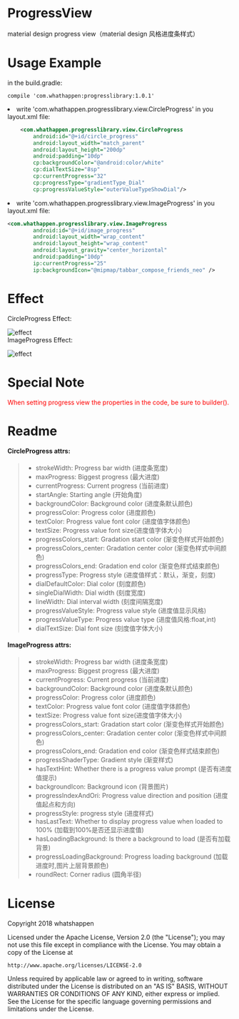 # ProgressView
material design progress view（material design 风格进度条样式）

# Usage Example

in the build.gradle:
```
compile 'com.whathappen:progresslibrary:1.0.1'
```

<li>write 'com.whathappen.progresslibrary.view.CircleProgress' in you layout.xml file:

```xml
	<com.whathappen.progresslibrary.view.CircleProgress
        android:id="@+id/circle_progress"
        android:layout_width="match_parent"
        android:layout_height="200dp"
        android:padding="10dp"
        cp:backgroundColor="@android:color/white"
        cp:dialTextSize="8sp"
        cp:currentProgress="32"
        cp:progressType="gradientType_Dial"
        cp:progressValueStyle="outerValueTypeShowDial"/>
```

<li>write 'com.whathappen.progresslibrary.view.ImageProgress' in you layout.xml file:

```xml
<com.whathappen.progresslibrary.view.ImageProgress
        android:id="@+id/image_progress"
        android:layout_width="wrap_content"
        android:layout_height="wrap_content"
        android:layout_gravity="center_horizontal"
        android:padding="10dp"
        ip:currentProgress="25"
        ip:backgroundIcon="@mipmap/tabbar_compose_friends_neo" />
```

# Effect
CircleProgress Effect:

![effect](https://github.com/whatshappen/ProgressView/blob/master/screen_shot/dialogStyle.gif)<br>
ImageProgress Effect:

![effect](https://github.com/whatshappen/ProgressView/blob/master/screen_shot/imageProgress.gif)

# Special Note
<p style='color:red'>When setting progress view the properties in the code, be sure to builder().</p>

# Readme
#### CircleProgress attrs:
> * strokeWidth: Progress bar width (进度条宽度)
> * maxProgress: Biggest progress (最大进度)
> * currentProgress: Current progress (当前进度)
> * startAngle: Starting angle (开始角度)
> * backgroundColor: Background color (进度条默认颜色)
> * progressColor: Progress color (进度颜色)
> * textColor: Progress value font color (进度值字体颜色)
> * textSize: Progress value font size(进度值字体大小)
> * progressColors_start: Gradation start color (渐变色样式开始颜色)
> * progressColors_center: Gradation center color (渐变色样式中间颜色)
> * progressColors_end: Gradation end color (渐变色样式结束颜色)
> * progressType: Progress style (进度值样式：默认，渐变，刻度)
> * dialDefaultColor: Dial color (刻度颜色)
> * singleDialWidth: Dial width (刻度宽度)
> * lineWidth: Dial interval width (刻度间隔宽度)
> * progressValueStyle: Progress value style (进度值显示风格)
> * progressValueType: Progress value type (进度值风格:float,int)
> * dialTextSize: Dial font size (刻度值字体大小)

#### ImageProgress attrs:
> * strokeWidth: Progress bar width (进度条宽度)
> * maxProgress: Biggest progress (最大进度)
> * currentProgress: Current progress (当前进度)
> * backgroundColor: Background color (进度条默认颜色)
> * progressColor: Progress color (进度颜色)
> * textColor: Progress value font color (进度值字体颜色)
> * textSize: Progress value font size(进度值字体大小)
> * progressColors_start: Gradation start color (渐变色样式开始颜色)
> * progressColors_center: Gradation center color (渐变色样式中间颜色)
> * progressColors_end: Gradation end color (渐变色样式结束颜色)
> * progressShaderType: Gradient style (渐变样式)
> * hasTextHint: Whether there is a progress value prompt (是否有进度值提示)
> * backgroundIcon: Background icon (背景图片)
> * progressIndexAndOri: Progress value direction and position (进度值起点和方向)
> * progressStyle: progress style (进度样式)
> * hasLastText: Whether to display progress value when loaded to 100% (加载到100%是否还显示进度值)
> * hasLoadingBackground: Is there a background to load (是否有加载背景)
> * progressLoadingBackground: Progress loading background (加载进度时,图片上层背景颜色)
> * roundRect: Corner radius (圆角半径)


# License
Copyright 2018 whatshappen

Licensed under the Apache License, Version 2.0 (the "License");
you may not use this file except in compliance with the License.
You may obtain a copy of the License at

    http://www.apache.org/licenses/LICENSE-2.0

Unless required by applicable law or agreed to in writing, software
distributed under the License is distributed on an "AS IS" BASIS,
WITHOUT WARRANTIES OR CONDITIONS OF ANY KIND, either express or implied.
See the License for the specific language governing permissions and
limitations under the License.
